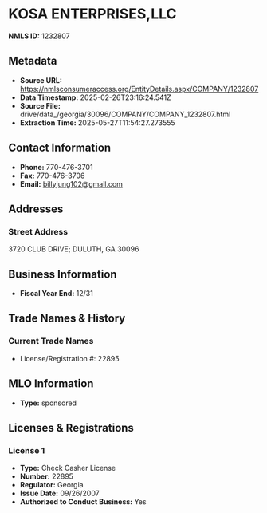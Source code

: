 # KOSA ENTERPRISES,LLC

**NMLS ID:** 1232807

## Metadata
- **Source URL:** https://nmlsconsumeraccess.org/EntityDetails.aspx/COMPANY/1232807
- **Data Timestamp:** 2025-02-26T23:16:24.541Z
- **Source File:** drive/data_/georgia/30096/COMPANY/COMPANY_1232807.html
- **Extraction Time:** 2025-05-27T11:54:27.273555

## Contact Information
- **Phone:** 770-476-3701
- **Fax:** 770-476-3706
- **Email:** billyjung102@gmail.com

## Addresses
### Street Address
3720 CLUB DRIVE; DULUTH, GA 30096

## Business Information
- **Fiscal Year End:** 12/31

## Trade Names & History
### Current Trade Names
- License/Registration #: 22895

## MLO Information
- **Type:** sponsored

## Licenses & Registrations

### License 1
- **Type:** Check Casher License
- **Number:** 22895
- **Regulator:** Georgia
- **Issue Date:** 09/26/2007
- **Authorized to Conduct Business:** Yes
